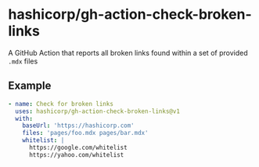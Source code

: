# hashicorp/gh-action-check-broken-links

A GitHub Action that reports all broken links found within a set of provided `.mdx` files

## Example

```yaml
- name: Check for broken links
  uses: hashicorp/gh-action-check-broken-links@v1
  with:
    baseUrl: 'https://hashicorp.com'
    files: 'pages/foo.mdx pages/bar.mdx'
    whitelist: |
      https://google.com/whitelist
      https://yahoo.com/whitelist
```
